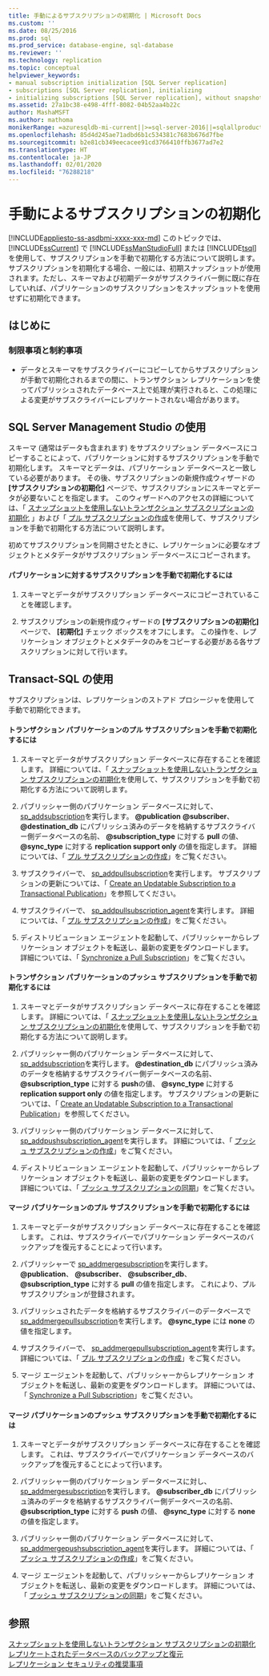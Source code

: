 ```yaml
---
title: 手動によるサブスクリプションの初期化 | Microsoft Docs
ms.custom: ''
ms.date: 08/25/2016
ms.prod: sql
ms.prod_service: database-engine, sql-database
ms.reviewer: ''
ms.technology: replication
ms.topic: conceptual
helpviewer_keywords:
- manual subscription initialization [SQL Server replication]
- subscriptions [SQL Server replication], initializing
- initializing subscriptions [SQL Server replication], without snapshots
ms.assetid: 27a1bc38-e498-4fff-8082-04b52aa4b22c
author: MashaMSFT
ms.author: mathoma
monikerRange: =azuresqldb-mi-current||>=sql-server-2016||=sqlallproducts-allversions
ms.openlocfilehash: 85d4d245ae71adbd6b1c534381c7683b676d7fbe
ms.sourcegitcommit: b2e81cb349eecacee91cd3766410ffb3677ad7e2
ms.translationtype: HT
ms.contentlocale: ja-JP
ms.lasthandoff: 02/01/2020
ms.locfileid: "76288218"
---
```

# <a name="initialize-a-subscription-manually"></a>手動によるサブスクリプションの初期化
[!INCLUDE[appliesto-ss-asdbmi-xxxx-xxx-md](../../includes/appliesto-ss-asdbmi-xxxx-xxx-md.md)]
  このトピックでは、 [!INCLUDE[ssCurrent](../../includes/sscurrent-md.md)] で [!INCLUDE[ssManStudioFull](../../includes/ssmanstudiofull-md.md)] または [!INCLUDE[tsql](../../includes/tsql-md.md)]を使用して、サブスクリプションを手動で初期化する方法について説明します。 サブスクリプションを初期化する場合、一般には、初期スナップショットが使用されます。ただし、スキーマおよび初期データがサブスクライバー側に既に存在していれば、パブリケーションのサブスクリプションをスナップショットを使用せずに初期化できます。  
  

##  <a name="BeforeYouBegin"></a> はじめに  
  
###  <a name="Restrictions"></a> 制限事項と制約事項  
  
-   データとスキーマをサブスクライバーにコピーしてからサブスクリプションが手動で初期化されるまでの間に、トランザクション レプリケーションを使ってパブリッシュされたデータベース上で処理が実行されると、この処理による変更がサブスクライバーにレプリケートされない場合があります。  
  
##  <a name="SSMSProcedure"></a> SQL Server Management Studio の使用  
 スキーマ (通常はデータも含まれます) をサブスクリプション データベースにコピーすることによって、パブリケーションに対するサブスクリプションを手動で初期化します。 スキーマとデータは、パブリケーション データベースと一致している必要があります。 その後、サブスクリプションの新規作成ウィザードの **[サブスクリプションの初期化]** ページで、サブスクリプションにスキーマとデータが必要ないことを指定します。 このウィザードへのアクセスの詳細については、「 [スナップショットを使用しないトランザクション サブスクリプションの初期化](../../relational-databases/replication/initialize-a-transactional-subscription-without-a-snapshot.md) 」および「 [プル サブスクリプションの作成](../../relational-databases/replication/create-a-pull-subscription.md)を使用して、サブスクリプションを手動で初期化する方法について説明します。  
  
 初めてサブスクリプションを同期させたときに、レプリケーションに必要なオブジェクトとメタデータがサブスクリプション データベースにコピーされます。  
  
#### <a name="to-initialize-a-subscription-to-a-publication-manually"></a>パブリケーションに対するサブスクリプションを手動で初期化するには  
  
1.  スキーマとデータがサブスクリプション データベースにコピーされていることを確認します。  
  
2.  サブスクリプションの新規作成ウィザードの **[サブスクリプションの初期化]** ページで、 **[初期化]** チェック ボックスをオフにします。 この操作を、レプリケーション オブジェクトとメタデータのみをコピーする必要がある各サブスクリプションに対して行います。  

##  <a name="TsqlProcedure"></a> Transact-SQL の使用  
 サブスクリプションは、レプリケーションのストアド プロシージャを使用して手動で初期化できます。  
  
#### <a name="to-manually-initialize-a-pull-subscription-to-a-transactional-publication"></a>トランザクション パブリケーションのプル サブスクリプションを手動で初期化するには  
  
1.  スキーマとデータがサブスクリプション データベースに存在することを確認します。 詳細については、「 [スナップショットを使用しないトランザクション サブスクリプションの初期化](../../relational-databases/replication/initialize-a-transactional-subscription-without-a-snapshot.md)を使用して、サブスクリプションを手動で初期化する方法について説明します。  
  
2.  パブリッシャー側のパブリケーション データベースに対して、 [sp_addsubscription](../../relational-databases/system-stored-procedures/sp-addsubscription-transact-sql.md)を実行します。 **\@publication** **\@subscriber**、 **\@destination_db** にパブリッシュ済みのデータを格納するサブスクライバー側データベースの名前、 **\@subscription_type** に対する **pull** の値、 **\@sync_type** に対する **replication support only** の値を指定します。 詳細については、「 [プル サブスクリプションの作成](../../relational-databases/replication/create-a-pull-subscription.md)」をご覧ください。  
  
3.  サブスクライバーで、 [sp_addpullsubscription](../../relational-databases/system-stored-procedures/sp-addpullsubscription-transact-sql.md)を実行します。 サブスクリプションの更新については、「 [Create an Updatable Subscription to a Transactional Publication](https://technet.microsoft.com/library/ms152769(v=sql.130).aspx)」を参照してください。  
  
4.  サブスクライバーで、 [sp_addpullsubscription_agent](../../relational-databases/system-stored-procedures/sp-addpullsubscription-agent-transact-sql.md)を実行します。 詳細については、「 [プル サブスクリプションの作成](../../relational-databases/replication/create-a-pull-subscription.md)」をご覧ください。  
  
5.  ディストリビューション エージェントを起動して、パブリッシャーからレプリケーション オブジェクトを転送し、最新の変更をダウンロードします。 詳細については、「 [Synchronize a Pull Subscription](../../relational-databases/replication/synchronize-a-pull-subscription.md)」をご覧ください。  
  
#### <a name="to-manually-initialize-a-push-subscription-to-a-transactional-publication"></a>トランザクション パブリケーションのプッシュ サブスクリプションを手動で初期化するには  
  
1.  スキーマとデータがサブスクリプション データベースに存在することを確認します。 詳細については、「 [スナップショットを使用しないトランザクション サブスクリプションの初期化](../../relational-databases/replication/initialize-a-transactional-subscription-without-a-snapshot.md)を使用して、サブスクリプションを手動で初期化する方法について説明します。  
  
2.  パブリッシャー側のパブリケーション データベースに対して、 [sp_addsubscription](../../relational-databases/system-stored-procedures/sp-addsubscription-transact-sql.md)を実行します。 **\@destination_db** にパブリッシュ済みのデータを格納するサブスクライバー側データベースの名前、 **\@subscription_type** に対する **push**の値、 **\@sync_type** に対する **replication support only** の値を指定します。 サブスクリプションの更新については、「 [Create an Updatable Subscription to a Transactional Publication](https://technet.microsoft.com/library/ms152769(v=sql.130).aspx)」を参照してください。  
  
3.  パブリッシャー側のパブリケーション データベースに対して、 [sp_addpushsubscription_agent](../../relational-databases/system-stored-procedures/sp-addpullsubscription-agent-transact-sql.md)を実行します。 詳細については、「 [プッシュ サブスクリプションの作成](../../relational-databases/replication/create-a-push-subscription.md)」をご覧ください。  
  
4.  ディストリビューション エージェントを起動して、パブリッシャーからレプリケーション オブジェクトを転送し、最新の変更をダウンロードします。 詳細については、「 [プッシュ サブスクリプションの同期](../../relational-databases/replication/synchronize-a-push-subscription.md)」をご覧ください。  
  
#### <a name="to-manually-initialize-a-pull-subscription-to-a-merge-publication"></a>マージ パブリケーションのプル サブスクリプションを手動で初期化するには  
  
1.  スキーマとデータがサブスクリプション データベースに存在することを確認します。 これは、サブスクライバーでパブリケーション データベースのバックアップを復元することによって行います。  
  
2.  パブリッシャーで [sp_addmergesubscription](../../relational-databases/system-stored-procedures/sp-addmergesubscription-transact-sql.md)を実行します。 **\@publication**、 **\@subscriber**、 **\@subscriber_db**、 **\@subscription_type** に対する **pull** の値を指定します。 これにより、プル サブスクリプションが登録されます。  
  
3.  パブリッシュされたデータを格納するサブスクライバーのデータベースで [sp_addmergepullsubscription](../../relational-databases/system-stored-procedures/sp-addmergepullsubscription-transact-sql.md)を実行します。 **\@sync_type** には **none** の値を指定します。  
  
4.  サブスクライバーで、 [sp_addmergepullsubscription_agent](../../relational-databases/system-stored-procedures/sp-addmergepullsubscription-agent-transact-sql.md)を実行します。 詳細については、「 [プル サブスクリプションの作成](../../relational-databases/replication/create-a-pull-subscription.md)」をご覧ください。  
  
5.  マージ エージェントを起動して、パブリッシャーからレプリケーション オブジェクトを転送し、最新の変更をダウンロードします。 詳細については、「 [Synchronize a Pull Subscription](../../relational-databases/replication/synchronize-a-pull-subscription.md)」をご覧ください。  
  
#### <a name="to-manually-initialize-a-push-subscription-to-a-merge-publication"></a>マージ パブリケーションのプッシュ サブスクリプションを手動で初期化するには  
  
1.  スキーマとデータがサブスクリプション データベースに存在することを確認します。 これは、サブスクライバーでパブリケーション データベースのバックアップを復元することによって行います。  
  
2.  パブリッシャー側のパブリケーション データベースに対し、 [sp_addmergesubscription](../../relational-databases/system-stored-procedures/sp-addmergesubscription-transact-sql.md)を実行します。 **\@subscriber_db** にパブリッシュ済みのデータを格納するサブスクライバー側データベースの名前、 **\@subscription_type** に対する **push** の値、 **\@sync_type** に対する **none** の値を指定します。  
  
3.  パブリッシャー側のパブリケーション データベースに対して、 [sp_addmergepushsubscription_agent](../../relational-databases/system-stored-procedures/sp-addmergepushsubscription-agent-transact-sql.md)を実行します。 詳細については、「 [プッシュ サブスクリプションの作成](../../relational-databases/replication/create-a-push-subscription.md)」をご覧ください。  
  
4.  マージ エージェントを起動して、パブリッシャーからレプリケーション オブジェクトを転送し、最新の変更をダウンロードします。 詳細については、「 [プッシュ サブスクリプションの同期](../../relational-databases/replication/synchronize-a-push-subscription.md)」をご覧ください。  
  
## <a name="see-also"></a>参照  
 [スナップショットを使用しないトランザクション サブスクリプションの初期化](../../relational-databases/replication/initialize-a-transactional-subscription-without-a-snapshot.md)   
 [レプリケートされたデータベースのバックアップと復元](../../relational-databases/replication/administration/back-up-and-restore-replicated-databases.md)   
 [レプリケーション セキュリティの推奨事項](../../relational-databases/replication/security/replication-security-best-practices.md)  
  
  
